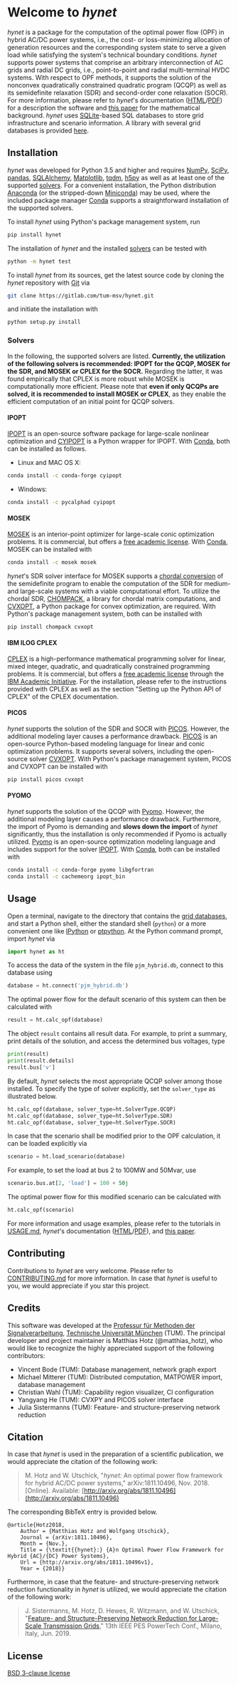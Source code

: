 # Welcome to *hynet*

*hynet* is a package for the computation of the optimal power flow (OPF) in hybrid AC/DC power systems, i.e., the cost- or loss-minimizing allocation of generation resources and the corresponding system state to serve a given load while satisfying the system's technical boundary conditions. *hynet* supports power systems that comprise an arbitrary interconnection of AC grids and radial DC grids, i.e., point-to-point and radial multi-terminal HVDC systems. With respect to OPF methods, it supports the solution of the nonconvex quadratically constrained quadratic program (QCQP) as well as its semidefinite relaxation (SDR) and second-order cone relaxation (SOCR). For more information, please refer to *hynet*'s documentation ([HTML](https://hynet.readthedocs.io)/[PDF](https://readthedocs.org/projects/hynet/downloads/pdf/latest/)) for a description the software and [this paper](https://arxiv.org/abs/1811.10496) for the mathematical background. *hynet* uses [SQLite](https://www.sqlite.org)-based SQL databases to store grid infrastructure and scenario information. A library with several grid databases is provided [here](https://gitlab.com/tum-msv/hynet-databases).


## Installation

*hynet* was developed for Python 3.5 and higher and requires [NumPy](http://www.numpy.org/), [SciPy](https://www.scipy.org/), [pandas](https://pandas.pydata.org/), [SQLAlchemy](https://www.sqlalchemy.org/), [Matplotlib](https://matplotlib.org/), [tqdm](https://github.com/tqdm/tqdm), [h5py](https://www.h5py.org/) as well as at least one of the supported [solvers](#solvers). For a convenient installation, the Python distribution [Anaconda](http://www.anaconda.com/download/) (or the stripped-down [Miniconda](https://conda.io/miniconda.html)) may be used, where the included package manager [Conda](https://conda.io) supports a straightforward installation of the supported solvers.


To install *hynet* using Python's package management system, run

```sh
pip install hynet
```

The installation of *hynet* and the installed [solvers](#solvers) can be tested with

```sh
python -m hynet test
```

To install *hynet* from its sources, get the latest source code by cloning the *hynet* repository with [Git](https://git-scm.com/) via

```sh
git clone https://gitlab.com/tum-msv/hynet.git
```

and initiate the installation with

```sh
python setup.py install
```


### Solvers

In the following, the supported solvers are listed. **Currently, the utilization of the following solvers is recommended: IPOPT for the QCQP, MOSEK for the SDR, and MOSEK or CPLEX for the SOCR.** Regarding the latter, it was found empirically that CPLEX is more robust while MOSEK is computationally more efficient. Please note that **even if only QCQPs are solved, it is recommended to install MOSEK or CPLEX**, as they enable the efficient computation of an initial point for QCQP solvers.


#### IPOPT

[IPOPT](https://projects.coin-or.org/Ipopt) is an open-source software package for large-scale nonlinear optimization and [CYIPOPT](https://github.com/matthias-k/cyipopt) is a Python wrapper for IPOPT. With [Conda](https://conda.io), both can be installed as follows.

* Linux and MAC OS X:

```sh
conda install -c conda-forge cyipopt
```

* Windows:

```sh
conda install -c pycalphad cyipopt
```

#### MOSEK

[MOSEK](http://www.mosek.com) is an interior-point optimizer for large-scale conic optimization problems. It is commercial, but offers a [free academic license](https://www.mosek.com/products/academic-licenses/). With [Conda](https://conda.io), MOSEK can be installed with

```sh
conda install -c mosek mosek
```

*hynet*'s SDR solver interface for MOSEK supports a [chordal conversion](http://epubs.siam.org/doi/abs/10.1137/S1052623400366218) of the semidefinite program to enable the computation of the SDR for medium- and large-scale systems with a viable computational effort. To utilize the chordal SDR, [CHOMPACK](http://github.com/cvxopt/chompack), a library for chordal matrix computations, and [CVXOPT](http://cvxopt.org), a Python package for convex optimization, are required. With Python's package management system, both can be installed with

```sh
pip install chompack cvxopt
```


#### IBM ILOG CPLEX

[CPLEX](http://www.ibm.com/analytics/cplex-optimizer) is a high-performance mathematical programming solver for linear, mixed integer, quadratic, and quadratically constrained programming problems. It is commercial, but offers a [free academic license](http://www.ibm.com/products/ilog-cplex-optimization-studio) through the [IBM Academic Initiative](https://ibm.biz/academic). For the installation, please refer to the instructions provided with CPLEX as well as the section "Setting up the Python API of CPLEX" of the CPLEX documentation.


#### PICOS

*hynet* supports the solution of the SDR and SOCR with [PICOS](http://picos.zib.de/index.html). However, the additional modeling layer causes a performance drawback. [PICOS](http://picos.zib.de/index.html) is an open-source Python-based modeling language for linear and conic optimization problems. It supports several solvers, including the open-source solver [CVXOPT](http://cvxopt.org). With Python's package management system, PICOS and CVXOPT can be installed with

```sh
pip install picos cvxopt
```


#### PYOMO

*hynet* supports the solution of the QCQP with [Pyomo](http://www.pyomo.org/). However, the additional modeling layer causes a performance drawback. Furthermore, the import of Pyomo is demanding and **slows down the import** of *hynet* significantly, thus the installation is only recommended if Pyomo is actually utilized. [Pyomo](http://www.pyomo.org/) is an open-source optimization modeling language and includes support for the solver [IPOPT](https://projects.coin-or.org/Ipopt). With [Conda](https://conda.io), both can be installed with

```sh
conda install -c conda-forge pyomo libgfortran
conda install -c cachemeorg ipopt_bin
```


## Usage

Open a terminal, navigate to the directory that contains the [grid databases](https://gitlab.com/tum-msv/hynet-databases), and start a Python shell, either the standard shell (``python``) or a more convenient one like [IPython](https://ipython.org) or [ptpython](https://github.com/jonathanslenders/ptpython). At the Python command prompt, import *hynet* via

```python
import hynet as ht
```

To access the data of the system in the file ``pjm_hybrid.db``, connect to this database using

```python
database = ht.connect('pjm_hybrid.db')
```

The optimal power flow for the default scenario of this system can then be calculated with

```python
result = ht.calc_opf(database)
```

The object ``result`` contains all result data. For example, to print a summary, print details of the solution, and access the determined bus voltages, type

```python
print(result)
print(result.details)
result.bus['v']
```

By default, *hynet* selects the most appropriate QCQP solver among those installed. To specify the type of solver explicitly, set the ``solver_type`` as illustrated below.

```python
ht.calc_opf(database, solver_type=ht.SolverType.QCQP)
ht.calc_opf(database, solver_type=ht.SolverType.SDR)
ht.calc_opf(database, solver_type=ht.SolverType.SOCR)
```

In case that the scenario shall be modified prior to the OPF calculation, it can be loaded explicitly via

```python
scenario = ht.load_scenario(database)
```

For example, to set the load at bus 2 to 100MW and 50Mvar, use

```python
scenario.bus.at[2, 'load'] = 100 + 50j
```

The optimal power flow for this modified scenario can be calculated with

```python
ht.calc_opf(scenario)
```

For more information and usage examples, please refer to the tutorials in [USAGE.md](https://gitlab.com/tum-msv/hynet/blob/master/USAGE.md), *hynet*'s documentation ([HTML](https://hynet.readthedocs.io)/[PDF](https://readthedocs.org/projects/hynet/downloads/pdf/latest/)), and [this paper](https://arxiv.org/abs/1811.10496).


## Contributing

Contributions to *hynet* are very welcome.  Please refer to [CONTRIBUTING.md](https://gitlab.com/tum-msv/hynet/blob/master/CONTRIBUTING.md) for more information. In case that *hynet* is useful to you, we would appreciate if you star this project.


## Credits

This software was developed at the [Professur für Methoden der Signalverarbeitung](http://www.msv.ei.tum.de/), [Technische Universität München](https://www.tum.de/) (TUM). The principal developer and project maintainer is Matthias Hotz (@matthias_hotz), who would like to recognize the highly appreciated support of the following contributors:

- Vincent Bode (TUM): Database management, network graph export
- Michael Mitterer (TUM): Distributed computation, MATPOWER import, database management
- Christian Wahl (TUM): Capability region visualizer, CI configuration
- Yangyang He (TUM): CVXPY and PICOS solver interface
- Julia Sistermanns (TUM): Feature- and structure-preserving network reduction


## Citation

In case that *hynet* is used in the preparation of a scientific publication, we would appreciate the citation of the following work:

> M. Hotz and W. Utschick, "*hynet:* An optimal power flow framework for hybrid AC/DC power systems," arXiv:1811.10496, Nov. 2018. \[Online\]. Available: [http://arxiv.org/abs/1811.10496](http://arxiv.org/abs/1811.10496)

The corresponding BibTeX entry is provided below.

```
@article{Hotz2018,
    Author = {Matthias Hotz and Wolfgang Utschick},
    Journal = {arXiv:1811.10496},
    Month = {Nov.},
    Title = {\textit{{hynet}:} {A}n Optimal Power Flow Framework for Hybrid {AC}/{DC} Power Systems},
    Url = {http://arxiv.org/abs/1811.10496v1},
    Year = {2018}}
```

Furthermore, in case that the feature- and structure-preserving network reduction functionality in *hynet* is utilized, we would appreciate the citation of the following work:

> J. Sistermanns, M. Hotz, D. Hewes, R. Witzmann, and W. Utschick, "[Feature- and Structure-Preserving Network Reduction for Large-Scale Transmission Grids](http://arxiv.org/abs/1903.11590)," 13th IEEE PES PowerTech Conf., Milano, Italy, Jun. 2019.


## License

[BSD 3-clause license](https://gitlab.com/tum-msv/hynet/blob/master/LICENSE)
